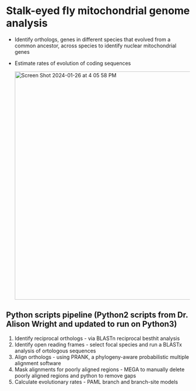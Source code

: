 # **Stalk-eyed fly mitochondrial genome analysis** 

- Identify orthologs, genes in different species that evolved from a common ancestor, across species to identify nuclear mitochondrial genes
- Estimate rates of evolution of coding sequences

    <img width="624" alt="Screen Shot 2024-01-26 at 4 05 58 PM" src="https://github.com/sylviemarie/Stalk-Eyed-Fly-Genomics/assets/116887272/769faf8b-bff1-44dc-b547-76531cf464ac">


## Python scripts pipeline (Python2 scripts from Dr. Alison Wright and updated to run on Python3)
1. Identify reciprocal orthologs - via BLASTn reciprocal besthit analysis
2. Identify open reading frames - select focal species and run a BLASTx analysis of ortologous sequences
3. Align orthologs - using PRANK, a phylogeny-aware probabilistic multiple alignment software 
4. Mask alignments for poorly aligned regions - MEGA to manually delete poorly aligned regions and python to remove gaps
5. Calculate evolutionary rates - PAML branch and branch-site models
